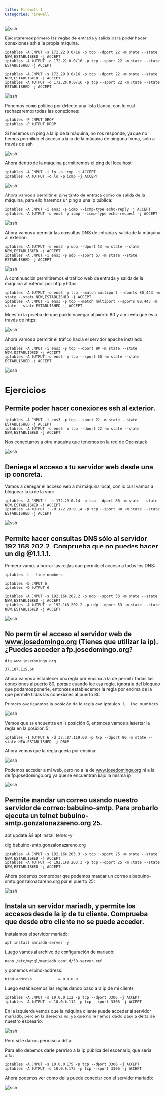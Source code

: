 ```yaml
---
title: Firewall 1
Categories: firewall
---
```


![ssh](/images/firewall1-logo.png)


Ejecutaremos primero las reglas de entrada y salida para poder hacer conexiones ssh a la propia máquina.

```
iptables -A INPUT -s 172.22.0.0/16 -p tcp --dport 22 -m state --state NEW,ESTABLISHED -j ACCEPT
iptables -A OUTPUT -d 172.22.0.0/16 -p tcp --sport 22 -m state --state ESTABLISHED -j ACCEPT

iptables -A INPUT -s 172.29.0.0/16 -p tcp --dport 22 -m state --state NEW,ESTABLISHED -j ACCEPT
iptables -A OUTPUT -d 172.29.0.0/16 -p tcp --sport 22 -m state --state ESTABLISHED -j ACCEPT
```

![ssh](/images/fw1-1.png)

Ponemos como política por defecto una lista blanca, con lo cual rechazaremos todas las conexiones:

```
iptables -P INPUT DROP
iptables -P OUTPUT DROP
```

Si hacemos un ping a la ip de la máquina, no nos responde, ya que no hemos permitido el acceso a la ip de la máquina de ninguna forma, solo a través de ssh.

![ssh](/images/fw1-2.png)


Ahora dentro de la máquina permitiremos el ping del localhost:

```
iptables -A INPUT -i lo -p icmp -j ACCEPT
iptables -A OUTPUT -o lo -p icmp -j ACCEPT
```

![ssh](/images/fw1-3.png)

Ahora vamos a permitir el ping tanto de entrada como de salida de la máquina, para ello haremos un ping a una ip pública:

```
iptables -A INPUT -i ens3 -p icmp --icmp-type echo-reply -j ACCEPT
iptables -A OUTPUT -o ens3 -p icmp --icmp-type echo-request -j ACCEPT
```

![ssh](/images/fw1-4.png)


Ahora vamos a permitir las consultas DNS de entrada y salida de la máquina al exterior:

```
iptables -A OUTPUT -o ens3 -p udp --dport 53 -m state --state NEW,ESTABLISHED -j ACCEPT
iptables -A INPUT -i ens3 -p udp --sport 53 -m state --state ESTABLISHED -j ACCEPT
```

![ssh](/images/fw1-5.png)


A continuación permitiremos el tráfico web de entrada y salida de la máquina al exterior por http y https:

```
iptables -A OUTPUT -o ens3 -p tcp --match multiport --dports 80,443 -m state --state NEW,ESTABLISHED -j ACCEPT
iptables -A INPUT -i ens3 -p tcp --match multiport --sports 80,443 -m state --state ESTABLISHED -j ACCEPT
```

Muestro la prueba de que puedo navegar al puerto 80 y a mi web que es a través de https:

![ssh](/images/fw1-6.png)



Ahora vamos a permitir el tráfico hacia el servidor apache instalado:

```
iptables -A INPUT -i ens3 -p tcp --dport 80 -m state --state NEW,ESTABLISHED -j ACCEPT
iptables -A OUTPUT -o ens3 -p tcp --sport 80 -m state --state ESTABLISHED -j ACCEPT
```


![ssh](/images/fw1-7.png)

# Ejercicios

## Permite poder hacer conexiones ssh al exterior.

```
iptables -A INPUT -i ens3 -p tcp --sport 22 -m state --state ESTABLISHED -j ACCEPT
iptables -A OUTPUT -o ens3 -p tcp --dport 22 -m state --state NEW,ESTABLISHED -j ACCEPT
```

Nos conectamos a otra máquina que tenemos en la red de Openstack

![ssh](/images/fw1-8.png)

## Deniega el acceso a tu servidor web desde una ip concreta.

Vamos a denegar el acceso web a mi máquina local, con lo cual vamos a bloquear la ip de la vpn:

```
iptables -A INPUT ! -s 172.29.0.14 -p tcp --dport 80 -m state --state NEW,ESTABLISHED -j ACCEPT
iptables -A OUTPUT ! -d 172.29.0.14 -p tcp --sport 80 -m state --state ESTABLISHED -j ACCEPT
```

![ssh](/images/fw1-9.png)


## Permite hacer consultas DNS sólo al servidor 192.168.202.2. Comprueba que no puedes hacer un dig @1.1.1.1.


Primero vamos a borrar las reglas que permite el acceso a todos los DNS:

```
iptables -L --line-numbers
```


```
iptables -D INPUT 6
iptables -D OUTPUT 6
```


```
iptables -A INPUT -s 192.168.202.2 -p udp --sport 53 -m state --state NEW,ESTABLISHED -j ACCEPT
iptables -A OUTPUT -d 192.168.202.2 -p udp --dport 53 -m state --state NEW,ESTABLISHED -j ACCEPT
```


![ssh](/images/fw1-10.png)


## No permitir el acceso al servidor web de www.josedomingo.org (Tienes que utilizar la ip). ¿Puedes acceder a fp.josedomingo.org?

```
dig www.josedomingo.org

37.187.119.60
```

Ahora vamos a establecer una regla por encima a la de permitir todas las conexiones al puerto 80, porque cuando lee esa regla, ignora la del bloqueo que podamos ponerle, entonces establecemos la regla por encima de la que permite todas las conexiones al puerto 80:

Primero averiguamos la posición de la regla con iptaules -L --line-numbers

![ssh](/images/fw1-11.png)

Vemos que se encuentra en la posición 6, entonces vamos a insertar la regla en la posición 5:

```
iptables -I OUTPUT 6 -d 37.187.119.60 -p tcp --dport 80 -m state --state NEW,ESTABLISHED -j DROP
```

Ahora vemos que la regla queda por encima:

![ssh](/images/fw1-12.png)


Podemos acceder a mi web, pero no a la de www.josedomingo.org ni a la de fp.josedomingo.org ya que se encuentran bajo la misma ip

![ssh](/images/fw1-13.png)

## Permite mandar un correo usando nuestro servidor de correo: babuino-smtp. Para probarlo ejecuta un telnet bubuino-smtp.gonzalonazareno.org 25.

apt update && apt install telnet -y

dig babuino-smtp.gonzalonazareno.org

```
iptables -A INPUT -s 192.168.203.3 -p tcp --sport 25 -m state --state NEW,ESTABLISHED -j ACCEPT
iptables -A OUTPUT -d 192.168.203.3 -p tcp --dport 25 -m state --state NEW,ESTABLISHED -j ACCEPT
```

Ahora podemos comprobar que podemos mandar un correo a babuino-smtp.gonzalonazareno.org por el puerto 25:

![ssh](/images/fw1-14.png)


## Instala un servidor mariadb, y permite los accesos desde la ip de tu cliente. Comprueba que desde otro cliente no se puede acceder.

Instalamos el servidor mariadb:

```
apt install mariadb-server -y
```

Luego vamos al archivo de configuración de mariadb:

```
nano /etc/mysql/mariadb.conf.d/50-server.cnf
```

y ponemos el bind-address:

```
bind-address            = 0.0.0.0
```

Luego establecemos las reglas dando paso a la ip de mi cliente:

```
iptables -A INPUT -s 10.0.0.112 -p tcp --dport 3306 -j ACCEPT
iptables -A OUTPUT -d 10.0.0.112 -p tcp --sport 3306 -j ACCEPT
```

En la izquierda vemos que la máquina cliente puede acceder al servidor mariadb, pero en la derecha no, ya que no le hemos dado paso a delta de nuestro escenario:

![ssh](/images/fw1-15.png)


Pero si le damos permiso a delta:

Para ello debemos darle permiso a la ip pública del escenario, que sería alfa:

```
iptables -A INPUT -s 10.0.0.175 -p tcp --dport 3306 -j ACCEPT
iptables -A OUTPUT -d 10.0.0.175 -p tcp --sport 3306 -j ACCEPT
```

Ahora podemos ver como delta puede conectar con el servidor mariadb:

![ssh](/images/fw1-16.png)